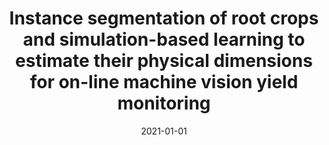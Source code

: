 ---
# Documentation: https://wowchemy.com/docs/managing-content/

title: Instance segmentation of root crops and simulation-based learning to estimate
  their physical dimensions for on-line machine vision yield monitoring
subtitle: ''
summary: ''
authors:
- Przemysław Dolata
- Paweł Wróblewski
- Mariusz Mrzygłód
- Jacek Reiner
tags: []
categories: []
date: '2021-01-01'
lastmod: 2022-10-07T05:08:20Z
featured: false
draft: false

# Featured image
# To use, add an image named `featured.jpg/png` to your page's folder.
# Focal points: Smart, Center, TopLeft, Top, TopRight, Left, Right, BottomLeft, Bottom, BottomRight.
image:
  caption: ''
  focal_point: ''
  preview_only: false

# Projects (optional).
#   Associate this post with one or more of your projects.
#   Simply enter your project's folder or file name without extension.
#   E.g. `projects = ["internal-project"]` references `content/project/deep-learning/index.md`.
#   Otherwise, set `projects = []`.
projects: []
publishDate: '2022-10-07T05:08:19.714956Z'
publication_types:
- '2'
abstract: ''
publication: '*Computers and Electronics in Agriculture*'
doi: 10.1016/j.compag.2021.106451
---